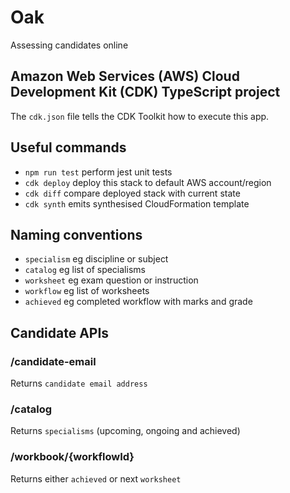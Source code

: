 # Oak

Assessing candidates online

## Amazon Web Services (AWS) Cloud Development Kit (CDK) TypeScript project

The `cdk.json` file tells the CDK Toolkit how to execute this app.

## Useful commands

- `npm run test` perform jest unit tests
- `cdk deploy` deploy this stack to default AWS account/region
- `cdk diff` compare deployed stack with current state
- `cdk synth` emits synthesised CloudFormation template

## Naming conventions

- `specialism` eg discipline or subject
- `catalog` eg list of specialisms
- `worksheet` eg exam question or instruction
- `workflow` eg list of worksheets
- `achieved` eg completed workflow with marks and grade

## Candidate APIs

### /candidate-email

Returns `candidate email address`

### /catalog

Returns `specialisms` (upcoming, ongoing and achieved)

### /workbook/{workflowId}

Returns either `achieved` or next `worksheet`

